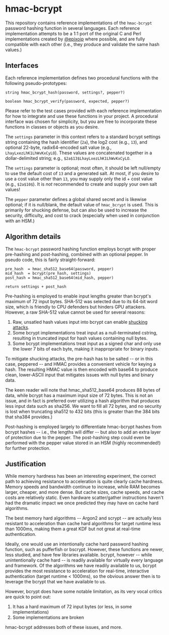 # hmac-bcrypt

This repository contains reference implementations of the `hmac-bcrypt` password hashing function in several languages. Each reference implementation attempts to be a 1:1 port of the original C and Perl implementations created by [@epixoip]( https://github.com/epixoip ) where possible, and are fully compatible with each other (i.e., they produce and validate the same hash values.)

## Interfaces

Each reference implementation defines two procedural functions with the following pseudo-prototypes:

```
string hmac_bcrypt_hash(password, settings?, pepper?)

boolean hmac_bcrypt_verify(password, expected, pepper?)
```

Please refer to the test cases provided with each reference implementation for how to integrate and use these functions in your project. A procedural interface was chosen for simplicity, but you are free to incorporate these functions in classes or objects as you desire.

The `settings` parameter in this context refers to a standard bcrypt settings string containing the hash identifier (`2a`), the log2 cost (e.g., `13`), and optional 22-byte, radix64-encoded salt value (e.g., `LhayLxezLhK1LhWvKxCyLO`). These values are concatenated together in a dollar-delimited string; e.g., `$2a$13$LhayLxezLhK1LhWvKxCyLO`.

The `settings` parameter is optional; most often, it should be left null/empty to use the default cost of `13` and a generated salt. At most, if you desire to use a cost value other than `13`, you may supply only the id + cost value (e.g., `$2a$10$`). It is *not* recommended to create and supply your own salt values!

The `pepper` parameter defines a global shared secret and is likewise optional; if it is null/blank, the default value of `hmac_bcrypt` is used. This is primarily for shucking defense, but can also be used to increase the security, difficulty, and cost to crack (especially when used in conjunction with an HSM.)

## Algorithm details

The `hmac-bcrypt` password hashing function employs bcrypt with proper pre-hashing and post-hashing, combined with an optional pepper. In pseudo code, this is fairly straight-forward:

```
pre_hash  = hmac_sha512_base64(password, pepper)
mid_hash  = bcrypt(pre_hash, settings)
post_hash = hmac_sha512_base64(mid_hash, pepper)

return settings + post_hash
```

Pre-hashing is employed to enable input lengths greater than bcrypt's maximum of 72 input bytes. SHA-512 was selected due to its 64-bit word size, which is friendly to CPU defenders but hinders GPU attackers. However, a raw SHA-512 value cannot be used for several reasons:

1. Raw, unsatled hash values input into bcrypt can enable [shucking attacks]( https://superuser.com/questions/1561434/how-do-i-crack-a-double-encrypted-hash/1561612#1561612 ).
2. Some bcrypt implementations treat input as a null-terminated cstring, resulting in truncated input for hash values containing null bytes.
3. Some bcrypt implementations treat input as a signed char and only use the lower 7 bits of each byte, making it inappropriate for binary inputs.

To mitigate shucking attacks, the pre-hash has to be salted -- or in this case, peppered -- and HMAC provides a convenient vehicle for keying a hash. The resulting HMAC value is then encoded with base64 to produce clean, lower-ASCII input that mitigates issues with null bytes and binary data. 

The keen reader will note that hmac_sha512_base64 produces 88 bytes of data, while bcrypt has a maximum input size of 72 bytes. This is not an issue, and in fact is preferred over utilizing a hash algorithm that produces less input data such as sha256. We want to fill all 72 bytes, and no security is lost when truncating sha512 to 432 bits (this is greater than the 384 bits that sha384 provides.)

Post-hashing is employed largely to differentiate hmac-bcrypt hashes from bcrypt hashes -- i.e., the lengths will differ -- but also to add an extra layer of protection due to the pepper. The post-hashing step could even be performed with the pepper value stored in an HSM (highly recommended!) for further protection. 

## Justification

While memory hardness has been an interesting experiment, the correct path to achieving resistance to acceleration is quite clearly cache hardness. Memory speeds and bandwidth continue to increase, while RAM becomes larger, cheaper, and more dense. But cache sizes, cache speeds, and cache costs are relatively static. Even hardware scatter/gather instructions haven't had the dramatic impact we once predicted they may have on cache hard algorithms. 

The best memory hard algorithms -- Argon2 and scrypt -- are actually less resistant to acceleration than cache hard algorithms for target runtime less than 1000ms, making them a great KDF but not great at real-time authentication. 

Ideally, one would use an intentionally cache hard password hashing function, such as pufferfish or bscrypt. However, these functions are newer, less studied, and have few libraries available. bcrypt, however -- while unintentionally cache hard -- is readily available for virtually every language and framework. Of the algorithms we have readily available to us, bcrypt provides the most resistance to acceleration for real-time, interactive authentication (target runtime < 1000ms), so the obvious answer then is to leverage the bcrypt that we have available to us. 

However, bcrypt does have some notable limitation, as its very vocal critics are quick to point out:
1. It has a hard maximum of 72 input bytes (or less, in some implementations)
2. Some implementations are broken

hmac-bcrypt addresses both of these issues, and more. 
